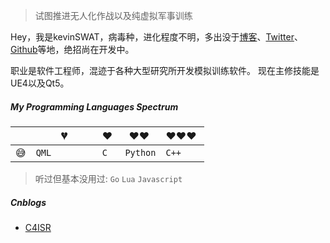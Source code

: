 > 试图推进无人化作战以及纯虚拟军事训练

Hey，我是kevinSWAT，病毒种，进化程度不明，多出没于[博客](https://kevinswat.github.io)、[Twitter](https://twitter.com/voidmarksman/)、[Github](http://github.com/kevinswat)等地，绝招尚在开发中。

职业是软件工程师，混迹于各种大型研究所开发模拟训练软件。
现在主修技能是UE4以及Qt5。


##### My Programming Languages Spectrum

|     | 💔️           | ❤️ ️                                          | ❤️❤️ ️                                          | ❤️❤️❤️ ️                                      |
| --- | ------------- | --------------------------------------------- | ----------------------------------------------- | --------------------------------------------- |
| 😅  | `QML        ` |    `C`            | `Python`                          |  `C++`                        |

> 听过但基本没用过:  `Go`  `Lua` `Javascript`

##### Cnblogs

- [C4ISR](https://www.cnblogs.com/c4isr)
